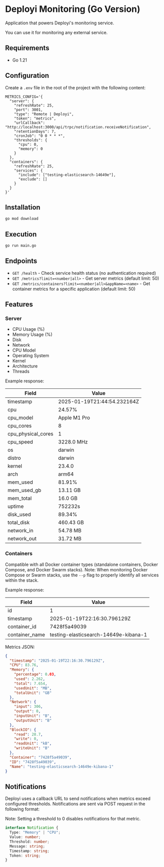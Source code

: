 # Deployi Monitoring (Go Version)

Application that powers Deployi's monitoring service.

You can use it for monitoring any external service.

## Requirements

- Go 1.21

## Configuration

Create a `.env` file in the root of the project with the following content:

```shell
METRICS_CONFIG='{
  "server": {
    "refreshRate": 25,
    "port": 3001,
    "type": "Remote | Deployi",
    "token": "metrics",
    "urlCallback": "http://localhost:3000/api/trpc/notification.receiveNotification",
    "retentionDays": 7,
    "cronJob": "0 0 * * *",
    "thresholds": {
      "cpu": 0,
      "memory": 0
    }
  },
  "containers": {
    "refreshRate": 25,
    "services": {
      "include": ["testing-elasticsearch-14649e"],
      "exclude": []
    }
  }
}'
```

## Installation

```bash
go mod download
```

## Execution

```bash
go run main.go
```

## Endpoints

- `GET /health` - Check service health status (no authentication required)
- `GET /metrics?limit=<number|all>` - Get server metrics (default limit: 50)
- `GET /metrics/containers?limit=<number|all>&appName=<name>` - Get container metrics for a specific application (default limit: 50)

## Features

### Server

- CPU Usage (%)
- Memory Usage (%)
- Disk
- Network
- CPU Model
- Operating System
- Kernel
- Architecture
- Threads

Example response:

| Field              | Value                       |
| ------------------ | --------------------------- |
| timestamp          | 2025-01-19T21:44:54.232164Z |
| cpu                | 24.57%                      |
| cpu_model          | Apple M1 Pro                |
| cpu_cores          | 8                           |
| cpu_physical_cores | 1                           |
| cpu_speed          | 3228.0 MHz                  |
| os                 | darwin                      |
| distro             | darwin                      |
| kernel             | 23.4.0                      |
| arch               | arm64                       |
| mem_used           | 81.91%                      |
| mem_used_gb        | 13.11 GB                    |
| mem_total          | 16.0 GB                     |
| uptime             | 752232s                     |
| disk_used          | 89.34%                      |
| total_disk         | 460.43 GB                   |
| network_in         | 54.78 MB                    |
| network_out        | 31.72 MB                    |

### Containers

Compatible with all Docker container types (standalone containers, Docker Compose, and Docker Swarm stacks). Note: When monitoring Docker Compose or Swarm stacks, use the `--p` flag to properly identify all services within the stack.

Example response:

| Field          | Value                                 |
| -------------- | ------------------------------------- |
| id             | 1                                     |
| timestamp      | 2025-01-19T22:16:30.796129Z           |
| container_id   | 7428f5a49039                          |
| container_name | testing-elasticsearch-14649e-kibana-1 |

Metrics JSON:

```json
{
  "timestamp": "2025-01-19T22:16:30.796129Z",
  "CPU": 83.76,
  "Memory": {
    "percentage": 0.03,
    "used": 2.262,
    "total": 7.654,
    "usedUnit": "MB",
    "totalUnit": "GB"
  },
  "Network": {
    "input": 306,
    "output": 0,
    "inputUnit": "B",
    "outputUnit": "B"
  },
  "BlockIO": {
    "read": 28.7,
    "write": 0,
    "readUnit": "kB",
    "writeUnit": "B"
  },
  "Container": "7428f5a49039",
  "ID": "7428f5a49039",
  "Name": "testing-elasticsearch-14649e-kibana-1"
}
```

## Notifications

Deployi uses a callback URL to send notifications when metrics exceed configured thresholds. Notifications are sent via POST request in the following format:

Note: Setting a threshold to 0 disables notifications for that metric.

```typescript
interface Notification {
  Type: "Memory" | "CPU";
  Value: number;
  Threshold: number;
  Message: string;
  Timestamp: string;
  Token: string;
}
```
